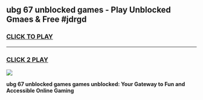 
## ubg 67 unblocked games - Play Unblocked Gmaes & Free #jdrgd
<h3>
<a href="https://premium.freeplayer.one?title=ubg_67_unblocked_games&ref=03M">CLICK TO PLAY</a></h3>
<hr>

<h3>
<a href="https://premium.freeplayer.one?title=ubg_67_unblocked_games&ref=03M">CLICK 2 PLAY</a>
  
</h3>

<a href="https://premium.freeplayer.one?title=ubg_67_unblocked_games&ref=03M"><img src="https://clearcache.store/games.png"></a>


**ubg 67 unblocked games games unblocked: Your Gateway to Fun and Accessible Online Gaming**
